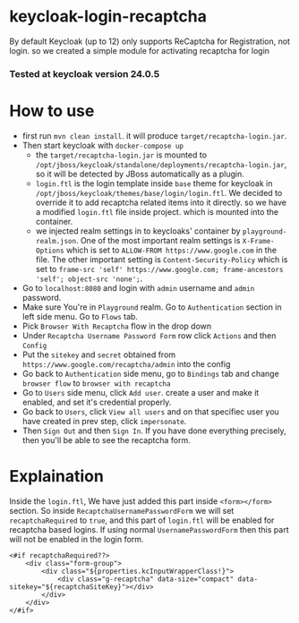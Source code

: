 # keycloak-login-recaptcha

By default Keycloak (up to 12) only supports ReCaptcha for Registration, not login. so we created a simple module for activating recaptcha for login

### Tested at keycloak version 24.0.5

# How to use
* first run `mvn clean install`. it will produce `target/recaptcha-login.jar`.
* Then start keycloak with `docker-compose up`
    * the `target/recaptcha-login.jar` is mounted to `/opt/jboss/keycloak/standalone/deployments/recaptcha-login.jar`, so it will
      be detected by JBoss automatically as a plugin.
    * `login.ftl` is the login template inside `base` theme for keycloak in `/opt/jboss/keycloak/themes/base/login/login.ftl`.
    We decided to override it to add recaptcha related items into it directly. so we have a modified `login.ftl` file inside project.
      which is mounted into the container.
    * we injected realm settings in to keycloaks' container by `playground-realm.json`.
      One of the most important realm settings is `X-Frame-Options` which is set to `ALLOW-FROM https://www.google.com` in 
      the file. The other important setting is `Content-Security-Policy` which is set to `frame-src 'self' https://www.google.com; frame-ancestors 'self'; object-src 'none';`.
* Go to `localhost:8080` and login with `admin` username and `admin` password.
* Make sure You're in `Playground` realm. Go to `Authentication` section in left side menu. Go to `Flows` tab.
* Pick `Browser With Recaptcha` flow in the drop down
* Under `Recaptcha Username Password Form` row click `Actions` and then `Config`
* Put the `sitekey` and `secret` obtained from `https://www.google.com/recaptcha/admin` into the config
* Go back to `Authentication` side menu, go to `Bindings` tab and change `browser flow` to `browser with recaptcha`
* Go to `Users` side menu, click `Add user`. create a user and make it enabled, and set it's credential properly.
* Go back to `Users`, click `View all users` and on that specifiec user you have created in prev step, click `impersonate`.
* Then `Sign Out` and then `Sign In`. If you have done everything precisely, then you'll be able to see the recaptcha form.


# Explaination

Inside the `login.ftl`, We have just added this part inside `<form></form>` section.
So inside `RecaptchaUsernamePasswordForm` we will set `recaptchaRequired` to `true`, and this part
of `login.ftl` will be enabled for recaptcha based logins.
If using normal `UsernamePasswordForm` then this part will not be enabled in the login form.
```
<#if recaptchaRequired??>
    <div class="form-group">
        <div class="${properties.kcInputWrapperClass!}">
            <div class="g-recaptcha" data-size="compact" data-sitekey="${recaptchaSiteKey}"></div>
        </div>
    </div>
</#if>
```
